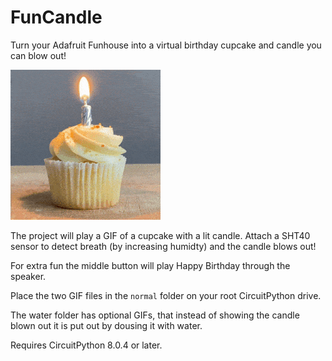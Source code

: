 # FunCandle

Turn your Adafruit Funhouse into a virtual birthday cupcake and candle you can blow out!

![Cupcake with candle burning on it](https://github.com/gamblor21/FunCandle/blob/main/normal/lit.gif "Cupcake")

The project will play a GIF of a cupcake with a lit candle. Attach a SHT40 sensor to detect
breath (by increasing humidty) and the candle blows out!

For extra fun the middle button will play Happy Birthday through the speaker.

Place the two GIF files in the `normal` folder on your root CircuitPython drive.

The water folder has optional GIFs, that instead of showing the candle blown out it is put out
by dousing it with water.

Requires CircuitPython 8.0.4 or later.
